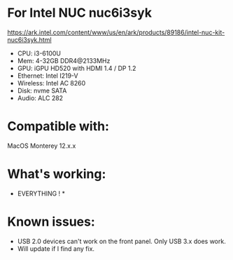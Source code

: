# For Intel NUC nuc6i3syk

https://ark.intel.com/content/www/us/en/ark/products/89186/intel-nuc-kit-nuc6i3syk.html

* CPU: i3-6100U
* Mem: 4-32GB DDR4@2133MHz
* GPU: iGPU HD520 with HDMI 1.4 / DP 1.2
* Ethernet: Intel I219-V
* Wireless: Intel AC 8260
* Disk: nvme SATA
* Audio:  ALC 282

# Compatible with:

MacOS Monterey 12.x.x

# What's working:

* EVERYTHING ! *

# Known issues:

* USB 2.0 devices can't work on the front panel. Only USB 3.x does work.
* Will update if I find any fix.
